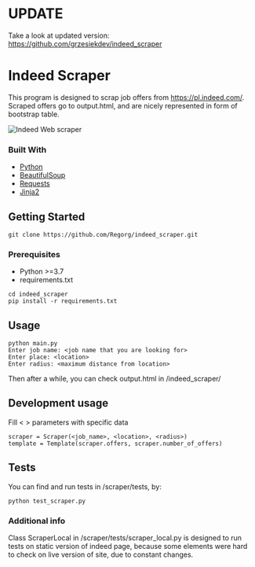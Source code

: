 # UPDATE
Take a look at updated version: https://github.com/grzesiekdev/indeed_scraper

# Indeed Scraper
This program is designed to scrap job offers from https://pl.indeed.com/. Scraped offers go to output.html, and are nicely represented in form of bootstrap table.

![Indeed Web scraper](https://i.imgur.com/nX3dpEV.png)

### Built With
* [Python](https://www.python.org/)
* [BeautifulSoup](https://www.crummy.com/software/BeautifulSoup/bs4/doc/)
* [Requests](https://requests.readthedocs.io/en/master/)
* [Jinja2](https://jinja.palletsprojects.com/en/2.11.x/)



## Getting Started

```
git clone https://github.com/Regorg/indeed_scraper.git
```

### Prerequisites
* Python >=3.7
* requirements.txt
```
cd indeed_scraper
pip install -r requirements.txt
```

<!-- USAGE EXAMPLES -->
## Usage

```
python main.py
Enter job name: <job name that you are looking for>
Enter place: <location>
Enter radius: <maximum distance from location>
```
Then after a while, you can check output.html in /indeed_scraper/

## Development usage

Fill < > parameters with specific data
```
scraper = Scraper(<job_name>, <location>, <radius>)
template = Template(scraper.offers, scraper.number_of_offers)
```

## Tests
You can find and run tests in /scraper/tests, by:
```
python test_scraper.py
```

### Additional info
Class ScraperLocal in /scraper/tests/scraper_local.py is designed to run tests on static version of indeed page, because some elements were hard to check on live version of site, due to constant changes. 
